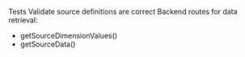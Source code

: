 Tests
Validate source definitions are correct
Backend routes for data retrieval:
* getSourceDimensionValues()
* getSourceData()
